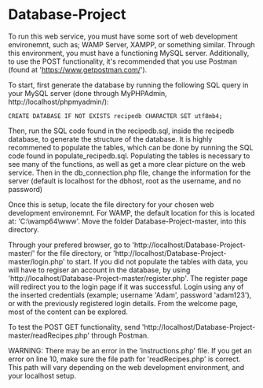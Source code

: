 # Database-Project

To run this web service, you must have some sort of web development environemnt, such as; WAMP Server, XAMPP, or something similar. Through this environment, you must have a functioning MySQL server. Additionally, to use the POST functionality, it's recommended that you use Postman (found at 'https://www.getpostman.com/').

To start, first generate the database by running the following SQL query in your MySQL server (done through MyPHPAdmin, http://localhost/phpmyadmin/):
```
CREATE DATABASE IF NOT EXISTS recipedb CHARACTER SET utf8mb4;
```
Then, run the SQL code found in the recipedb.sql, inside the recipedb database, to generate the structure of the database. It is highly recommened to populate the tables, which can be done by running the SQL code found in populate_recipedb.sql. Populating the tables is necessary to see many of the functions, as well as get a more clear picture on the web service.
Then in the db_connection.php file, change the information for the server (default is localhost for the dbhost, root as the username, and no password)

Once this is setup, locate the file directory for your chosen web development environemnt. For WAMP, the default location for this is located at: 'C:\wamp64\www\'. Move the folder Database-Project-master, into this directory.

Through your prefered browser, go to 'http://localhost/Database-Project-master/' for the file directory, or 'http://localhost/Database-Project-master/login.php' to start. If you did not populate the tables with data, you will have to regiser an account in the database, by using 'http://localhost/Database-Project-master/register.php'. The register page will redirect you to the login page if it was successful. Login using any of the inserted credentials (example; username 'Adam', password 'adam123'), or with the previously registered login details. From the welcome page, most of the content can be explored.

To test the POST GET functionality, send 'http://localhost/Database-Project-master/readRecipes.php' through Postman.

WARNING:
There may be an error in the 'instructions.php' file. If you get an error on line 10, make sure the file path for 'readRecipes.php' is correct. This path will vary depending on the web development environment, and your localhost setup.
